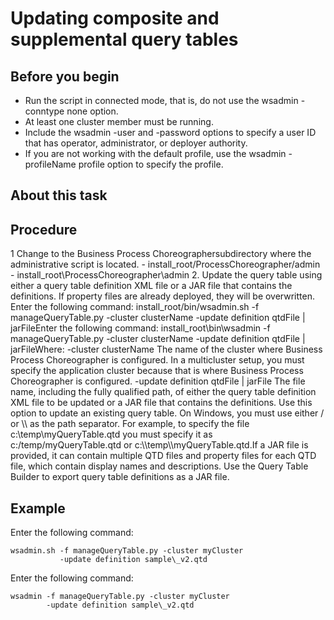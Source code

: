 <!-- image -->

# Updating composite and supplemental query tables

## Before you begin

- Run the script in connected mode,
that is, do not use the wsadmin -conntype none option.
- At least one cluster member must be running.
- Include the
wsadmin -user and -password options
to specify a user ID that has operator, administrator, or deployer
authority.
- If you are not working with the default
profile, use the wsadmin -profileName profile option
to specify the profile.

## About this task

## Procedure

1 Change to the Business Process Choreographersubdirectory where the administrative script is located.
    - install\_root/ProcessChoreographer/admin
    - install\_root\ProcessChoreographer\admin
2. Update the query table using either a query table definition
XML file or a JAR file that contains the definitions. If property
files are already deployed, they will be overwritten. Enter the following
command:
install\_root/bin/wsadmin.sh -f manageQueryTable.py
       -cluster clusterName
         -update definition qtdFile | jarFileEnter the following command:
install\_root\bin\wsadmin -f manageQueryTable.py
       -cluster clusterName
         -update definition qtdFile | jarFileWhere: 
-cluster clusterName
The name of the cluster where Business Process Choreographer is
configured. In a multicluster setup, you must specify the application
cluster because that is where Business Process Choreographer is configured.
-update definition qtdFile | jarFile
The file name, including the fully qualified path, of either the
query table definition XML file to be updated or a JAR file that contains
the definitions. Use this option to update an existing query table. On Windows, you must use either / or \\\\ as
the path separator. For example, to specify the file c:\temp\myQueryTable.qtd you
must specify it as c:/temp/myQueryTable.qtd or c:\\\\temp\\\\myQueryTable.qtd.If a JAR file is provided, it
can contain multiple QTD files and property files for each QTD file,
which contain display names and descriptions. Use the Query Table
Builder to export query table definitions as a JAR file.

## Example

Enter the following
command:

```
wsadmin.sh -f manageQueryTable.py -cluster myCluster 
           -update definition sample\_v2.qtd
```

Enter the following command:

```
wsadmin -f manageQueryTable.py -cluster myCluster 
        -update definition sample\_v2.qtd
```

<!-- image -->